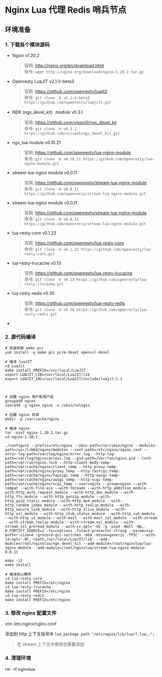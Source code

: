 # Nginx Lua 代理 Redis 哨兵节点
## 环境准备
### 1. 下载各个模块源码
+ Ngxin v1.20.2
 	> 官网: http://nginx.org/en/download.html  
	> 命令: `wget http://nginx.org/download/nginx-1.20.2.tar.gz`
+ Openresty LuaJIT v2.1.0-beta3 
 	> 官网: https://github.com/openresty/luajit2  
	> 命令: `git clone -b v2.1.0-beta3 https://github.com/openresty/luajit2.git`
+ NDK (ngx_devel_kit）module v0.3.1
 	> 官网: https://github.com/vision5/ngx_devel_kit  
	> 命令: `git clone -b v0.3.1 https://github.com/vision5/ngx_devel_kit.git`
+ ngx_lua module v0.10.21
 	> 官网: https://github.com/openresty/lua-nginx-module  
	> 命令: `git clone -b v0.10.21 https://github.com/openresty/lua-nginx-module.git`
+ stream-lua-nginx module v0.0.11
 	> 官网: https://github.com/openresty/stream-lua-nginx-module  
	> 命令: `git clone -b v0.0.11 https://github.com/openresty/stream-lua-nginx-module.git`
+ stream-lua-nginx module v0.0.11
 	> 官网: https://github.com/openresty/stream-lua-nginx-module  
	> 命令: `git clone -b v0.0.11 https://github.com/openresty/stream-lua-nginx-module.git`
+ lua-resty-core v0.1.23
 	> 官网: https://github.com/openresty/lua-resty-core  
	> 命令: `git clone -b v0.1.23 https://github.com/openresty/lua-resty-core.git`
+ lua-resty-lrucache v0.13
 	> 官网: https://github.com/openresty/lua-resty-lrucache  
	> 命令: `git clone -b v0.13 https://github.com/openresty/lua-resty-lrucache.git`
+ lua-resty-redis v0.30
 	> 官网: https://github.com/openresty/lua-resty-redis  
	> 命令: `git clone -b v0.30 https://github.com/openresty/lua-resty-redis.git`
+ 

### 2. 源代码编译
```shell
# 安装依赖 make gcc
yum install -y make gcc pcre-devel openssl-devel

# 编译 luaJIT
cd LuaJit
make install PREFIX=/usr/local/LuaJIT
export LUAJIT_LIB=/usr/local/LuaJIT/lib
export LUAJIT_INC=/usr/local/LuaJIT/include/luajit-2.1



# 创建 nginx 用户和用户组
groupadd nginx
useradd -g nginx nginx -s /sbin/nologin

# 创建 nginx 目录
mkdir -p /var/cache/nginx

# 编译 nginx
tar -xzvf nginx-1.20.2.tar.gz
cd nginx-1.20.2

./configure --prefix=/etc/nginx --sbin-path=/usr/sbin/nginx --modules-path=/usr/lib64/nginx/modules --conf-path=/etc/nginx/nginx.conf --error-log-path=/var/log/nginx/error.log --http-log-path=/var/log/nginx/access.log --pid-path=/var/run/nginx.pid --lock-path=/var/run/nginx.lock --http-client-body-temp-path=/var/cache/nginx/client_temp --http-proxy-temp-path=/var/cache/nginx/proxy_temp --http-fastcgi-temp-path=/var/cache/nginx/fastcgi_temp --http-uwsgi-temp-path=/var/cache/nginx/uwsgi_temp --http-scgi-temp-path=/var/cache/nginx/scgi_temp --user=nginx --group=nginx --with-compat --with-file-aio --with-threads --with-http_addition_module --with-http_auth_request_module --with-http_dav_module --with-http_flv_module --with-http_gunzip_module --with-http_gzip_static_module --with-http_mp4_module --with-http_random_index_module --with-http_realip_module --with-http_secure_link_module --with-http_slice_module --with-http_ssl_module --with-http_stub_status_module --with-http_sub_module --with-http_v2_module --with-mail --with-mail_ssl_module --with-stream --with-stream_realip_module --with-stream_ssl_module --with-stream_ssl_preread_module --with-cc-opt='-O2 -g -pipe -Wall -Wp,-D_FORTIFY_SOURCE=2 -fexceptions -fstack-protector-strong --param=ssp-buffer-size=4 -grecord-gcc-switches -m64 -mtune=generic -fPIC' --with-ld-opt='-Wl,-rpath,/usr/local/LuaJIT/lib' --add-module=/root/nginxlua/ngx_devel_kit --add-module=/root/nginxlua/lua-nginx-module --add-module=/root/nginxlua/stream-lua-nginx-module-0.0.11

make -j2
make install 

# 编译核心模块
cd lua-resty-core
make install PREFIX=/etc/nginx
cd lua-resty-lrucache
make install PREFIX=/etc/nginx
cd lua-resty-redis
make install PREFIX=/etc/nginx
```
### 3. 修改 nginx 配置文件
vim /etc/nginx/nginx.conf

添加到 http 上下文括号中 `lua_package_path "/etc/nginx/lib/lua/?.lua;;";`
> 在 stream 上下文中使用也需要添加
### 4. 清理环境
rm -rf nginxlua